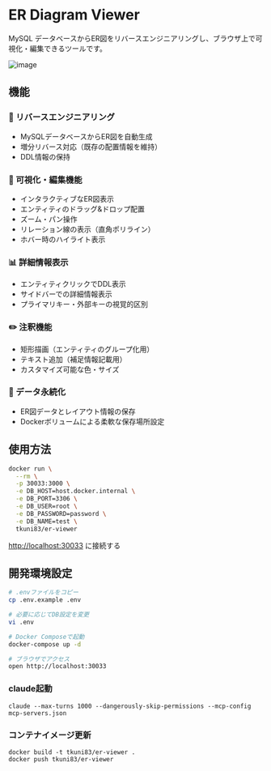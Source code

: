 # ER Diagram Viewer

MySQL データベースからER図をリバースエンジニアリングし、ブラウザ上で可視化・編集できるツールです。

![image](https://github.com/user-attachments/assets/fb8a0e8d-7b02-421f-be28-f93abeb39e32)


## 機能

### 🔄 リバースエンジニアリング
- MySQLデータベースからER図を自動生成
- 増分リバース対応（既存の配置情報を維持）
- DDL情報の保持

### 🎨 可視化・編集機能
- インタラクティブなER図表示
- エンティティのドラッグ&ドロップ配置
- ズーム・パン操作
- リレーション線の表示（直角ポリライン）
- ホバー時のハイライト表示

### 📊 詳細情報表示
- エンティティクリックでDDL表示
- サイドバーでの詳細情報表示
- プライマリキー・外部キーの視覚的区別

### ✏️ 注釈機能
- 矩形描画（エンティティのグループ化用）
- テキスト追加（補足情報記載用）
- カスタマイズ可能な色・サイズ

### 💾 データ永続化
- ER図データとレイアウト情報の保存
- Dockerボリュームによる柔軟な保存場所設定

## 使用方法

```bash
docker run \
  --rm \
  -p 30033:3000 \
  -e DB_HOST=host.docker.internal \
  -e DB_PORT=3306 \
  -e DB_USER=root \
  -e DB_PASSWORD=password \
  -e DB_NAME=test \
  tkuni83/er-viewer
```

[http://localhost:30033](http://localhost:30033) に接続する

## 開発環境設定

```bash
# .envファイルをコピー
cp .env.example .env

# 必要に応じてDB設定を変更
vi .env
```

```bash
# Docker Composeで起動
docker-compose up -d

# ブラウザでアクセス
open http://localhost:30033
```

### claude起動

```
claude --max-turns 1000 --dangerously-skip-permissions --mcp-config mcp-servers.json
```

### コンテナイメージ更新

```
docker build -t tkuni83/er-viewer .
docker push tkuni83/er-viewer
```